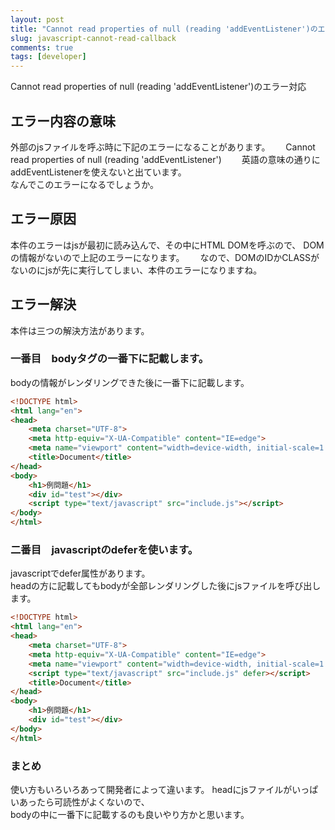 ```yaml
---
layout: post
title: "Cannot read properties of null (reading 'addEventListener')のエラー対応"
slug: javascript-cannot-read-callback
comments: true
tags: [developer]
---
```

Cannot read properties of null (reading 'addEventListener')のエラー対応    

## エラー内容の意味
外部のjsファイルを呼ぶ時に下記のエラーになることがあります。　　
Cannot read properties of null (reading 'addEventListener')　　
英語の意味の通りにaddEventListenerを使えないと出ています。  
なんでこのエラーになるでしょうか。  

## エラー原因
本件のエラーはjsが最初に読み込んで、その中にHTML DOMを呼ぶので、
DOMの情報がないので上記のエラーになります。　　
なので、DOMのIDかCLASSがないのにjsが先に実行してしまい、本件のエラーになりますね。  

## エラー解決
本件は三つの解決方法があります。  

### 一番目　bodyタグの一番下に記載します。
bodyの情報がレンダリングできた後に一番下に記載します。  
```html
<!DOCTYPE html>
<html lang="en">
<head>
    <meta charset="UTF-8">
    <meta http-equiv="X-UA-Compatible" content="IE=edge">
    <meta name="viewport" content="width=device-width, initial-scale=1.0">
    <title>Document</title>
</head>
<body>
    <h1>例問題</h1>
    <div id="test"></div>
    <script type="text/javascript" src="include.js"></script>
</body>
</html>
```


### 二番目　javascriptのdeferを使います。
javascriptでdefer属性があります。  
headの方に記載してもbodyが全部レンダリングした後にjsファイルを呼び出します。  
```html
<!DOCTYPE html>
<html lang="en">
<head>
    <meta charset="UTF-8">
    <meta http-equiv="X-UA-Compatible" content="IE=edge">
    <meta name="viewport" content="width=device-width, initial-scale=1.0">
    <script type="text/javascript" src="include.js" defer></script>
    <title>Document</title>
</head>
<body>
    <h1>例問題</h1>
    <div id="test"></div>
</body>
</html>
```

### まとめ
使い方もいろいろあって開発者によって違います。
headにjsファイルがいっぱいあったら可読性がよくないので、  
bodyの中に一番下に記載するのも良いやり方かと思います。  